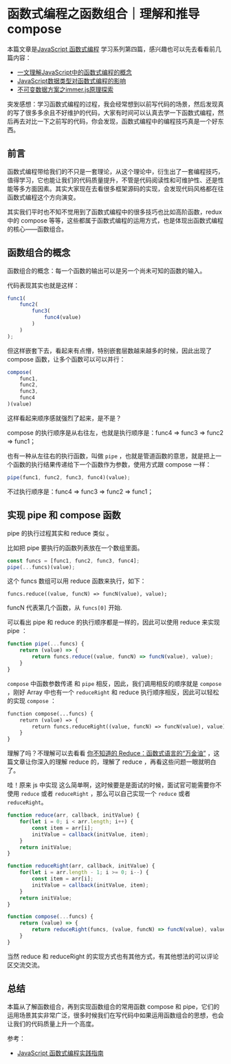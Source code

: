 # 函数式编程之函数组合｜理解和推导compose

本篇文章是[JavaScript 函数式编程](https://juejin.cn/book/7173591403639865377) 学习系列第四篇，感兴趣也可以先去看看前几篇内容：

- [一文理解JavaScript中的函数式编程的概念](https://juejin.cn/post/7201800584311455799)
- [JavaScript数据类型对函数式编程的影响](https://juejin.cn/post/7201879428087349304)
- [不可变数据方案之immer.js原理探索](https://juejin.cn/post/7202506471899873339)

突发感想：学习函数式编程的过程，我会经常想到以前写代码的场景，然后发现真的写了很多多余且不好维护的代码，大家有时间可以认真去学一下函数式编程，然后再去对比一下之前写的代码，你会发现，函数式编程中的编程技巧真是一个好东西。

## 前言

函数式编程带给我们的不只是一套理论，从这个理论中，衍生出了一套编程技巧，值得学习，它也能让我们的代码质量提升，不管是代码阅读性和可维护性、还是性能等多方面因素。其实大家现在去看很多框架源码的实现，会发现代码风格都在往函数式编程这个方向演变。

其实我们平时也不知不觉用到了函数式编程中的很多技巧也比如高阶函数，redux 中的 compose 等等，这些都属于函数式编程的运用方式，也是体现出函数式编程的核心——函数组合。

## 函数组合的概念

函数组合的概念：每一个函数的输出可以是另一个尚未可知的函数的输入。

代码表现其实也就是这样：

```js
func1(
    func2(
        func3(
            func4(value)
        )
    )
);
```

但这样嵌套下去，看起来有点懵，特别嵌套层数越来越多的时候，因此出现了 compose 函数，让多个函数可以可以并行：

```js
compose(
    func1,
    func2,
    func3,
    func4
)(value)
```

这样看起来顺序感就强烈了起来，是不是？

compose 的执行顺序是从右往左，也就是执行顺序是：func4 => func3 => func2 => func1；

也有一种从左往右的执行函数，叫做 `pipe` ，也就是管道函数的意思，就是把上一个函数的执行结果传递给下一个函数作为参数，使用方式跟 compose 一样：

```js
pipe(func1, func2, func3, func4)(value);
```

不过执行顺序是：func4 => func3 => func2 => func1；

## 实现 pipe 和 compose 函数

pipe 的执行过程其实和 reduce 类似 。

比如把 pipe 要执行的函数列表放在一个数组里面。

```js
const funcs = [func1, func2, func3, func4];
pipe(...funcs)(value);
```

这个 funcs 数组可以用 reduce 函数来执行，如下：

```
funcs.reduce((value, funcN) => funcN(value), value);
```

funcN 代表第几个函数，从 `funcs[0]` 开始.

可以看出 pipe 和 reduce 的执行顺序都是一样的，因此可以使用 reduce 来实现 pipe ：

```js
function pipe(...funcs) {
    return (value) => {
        return funcs.reduce((value, funcN) => funcN(value), value);
    }
}
```

`compose` 中函数参数传递 和 `pipe` 相反，因此，我们调用相反的顺序就是 `compose` ，刚好 Array 中也有一个 `reduceRight` 和 reduce 执行顺序相反，因此可以轻松的实现 `compose` ：

```diff
function compose(...funcs) {
    return (value) => {
        return funcs.reduceRight((value, funcN) => funcN(value), value);
    }
}
```

理解了吗？不理解可以去看看 [你不知道的 Reduce：函数式语言的“万金油”](https://juejin.cn/book/7173591403639865377/section/7175422666629709884) ，这篇文章让你深入的理解 reduce 的，理解了 reduce ，再看这些问题一眼就明白了。

哇！原来 js 中实现  这么简单啊，这时候要是是面试的时候，面试官可能需要你不使用 `reduce` 或者 `reduceRight` ，那么可以自己实现一个 `reduce` 或者 `reduceRight`。

```js
function reduce(arr, callback, initValue) {
    for(let i = 0; i < arr.length; i++) {
        const item = arr[i];
        initValue = callback(initValue, item);
    }
    return initValue;
}

function reduceRight(arr, callback, initValue) {
    for(let i = arr.length - 1; i >= 0; i--) {
        const item = arr[i];
        initValue = callback(initValue, item);
    }
    return initValue;
}

function compose(...funcs) {
    return (value) => {
        return reduceRight(funcs, (value, funcN) => funcN(value), value);
    }
}
```

当然 reduce 和 reduceRight 的实现方式也有其他方式，有其他想法的可以评论区交流交流。

## 总结

本篇从了解函数组合，再到实现函数组合的常用函数 compose 和 pipe，它们的运用场景其实非常广泛，很多时候我们在写代码中如果运用函数组合的思想，也会让我们的代码质量上升一个高度。

参考：

- [JavaScript 函数式编程实践指南](https://juejin.cn/book/7173591403639865377)

